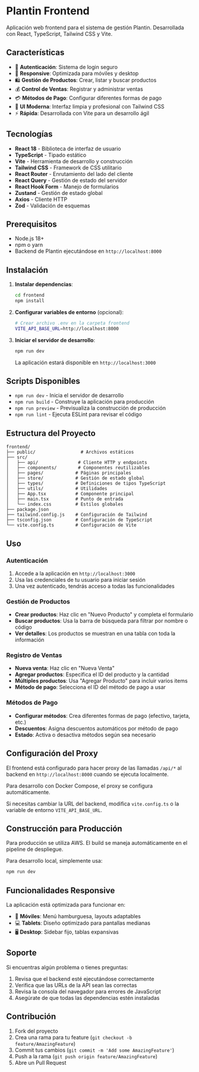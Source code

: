 # Plantin Frontend

Aplicación web frontend para el sistema de gestión Plantin. Desarrollada con React, TypeScript, Tailwind CSS y Vite.

## Características

- 🔐 **Autenticación**: Sistema de login seguro
- 📱 **Responsive**: Optimizada para móviles y desktop
- 🛍️ **Gestión de Productos**: Crear, listar y buscar productos
- 💰 **Control de Ventas**: Registrar y administrar ventas
- 💳 **Métodos de Pago**: Configurar diferentes formas de pago
- 🎨 **UI Moderna**: Interfaz limpia y profesional con Tailwind CSS
- ⚡ **Rápida**: Desarrollada con Vite para un desarrollo ágil

## Tecnologías

- **React 18** - Biblioteca de interfaz de usuario
- **TypeScript** - Tipado estático
- **Vite** - Herramienta de desarrollo y construcción
- **Tailwind CSS** - Framework de CSS utilitario
- **React Router** - Enrutamiento del lado del cliente
- **React Query** - Gestión de estado del servidor
- **React Hook Form** - Manejo de formularios
- **Zustand** - Gestión de estado global
- **Axios** - Cliente HTTP
- **Zod** - Validación de esquemas

## Prerequisitos

- Node.js 18+ 
- npm o yarn
- Backend de Plantin ejecutándose en `http://localhost:8000`

## Instalación

1. **Instalar dependencias**:
   ```bash
   cd frontend
   npm install
   ```

2. **Configurar variables de entorno** (opcional):
   ```bash
   # Crear archivo .env en la carpeta frontend
   VITE_API_BASE_URL=http://localhost:8000
   ```

3. **Iniciar el servidor de desarrollo**:
   ```bash
   npm run dev
   ```

   La aplicación estará disponible en `http://localhost:3000`

## Scripts Disponibles

- `npm run dev` - Inicia el servidor de desarrollo
- `npm run build` - Construye la aplicación para producción
- `npm run preview` - Previsualiza la construcción de producción
- `npm run lint` - Ejecuta ESLint para revisar el código

## Estructura del Proyecto

```
frontend/
├── public/                 # Archivos estáticos
├── src/
│   ├── api/               # Cliente HTTP y endpoints
│   ├── components/        # Componentes reutilizables
│   ├── pages/            # Páginas principales
│   ├── store/            # Gestión de estado global
│   ├── types/            # Definiciones de tipos TypeScript
│   ├── utils/            # Utilidades
│   ├── App.tsx           # Componente principal
│   ├── main.tsx          # Punto de entrada
│   └── index.css         # Estilos globales
├── package.json
├── tailwind.config.js    # Configuración de Tailwind
├── tsconfig.json         # Configuración de TypeScript
└── vite.config.ts        # Configuración de Vite
```

## Uso

### Autenticación

1. Accede a la aplicación en `http://localhost:3000`
2. Usa las credenciales de tu usuario para iniciar sesión
3. Una vez autenticado, tendrás acceso a todas las funcionalidades

### Gestión de Productos

- **Crear productos**: Haz clic en "Nuevo Producto" y completa el formulario
- **Buscar productos**: Usa la barra de búsqueda para filtrar por nombre o código
- **Ver detalles**: Los productos se muestran en una tabla con toda la información

### Registro de Ventas

- **Nueva venta**: Haz clic en "Nueva Venta"
- **Agregar productos**: Especifica el ID del producto y la cantidad
- **Múltiples productos**: Usa "Agregar Producto" para incluir varios items
- **Método de pago**: Selecciona el ID del método de pago a usar

### Métodos de Pago

- **Configurar métodos**: Crea diferentes formas de pago (efectivo, tarjeta, etc.)
- **Descuentos**: Asigna descuentos automáticos por método de pago
- **Estado**: Activa o desactiva métodos según sea necesario

## Configuración del Proxy

El frontend está configurado para hacer proxy de las llamadas `/api/*` al backend en `http://localhost:8000` cuando se ejecuta localmente.

Para desarrollo con Docker Compose, el proxy se configura automáticamente.

Si necesitas cambiar la URL del backend, modifica `vite.config.ts` o la variable de entorno `VITE_API_BASE_URL`.

## Construcción para Producción

Para producción se utiliza AWS. El build se maneja automáticamente en el pipeline de despliegue.

Para desarrollo local, simplemente usa:
```bash
npm run dev
```

## Funcionalidades Responsive

La aplicación está optimizada para funcionar en:

- 📱 **Móviles**: Menú hamburguesa, layouts adaptables
- 💻 **Tablets**: Diseño optimizado para pantallas medianas  
- 🖥️ **Desktop**: Sidebar fijo, tablas expansivas

## Soporte

Si encuentras algún problema o tienes preguntas:

1. Revisa que el backend esté ejecutándose correctamente
2. Verifica que las URLs de la API sean las correctas
3. Revisa la consola del navegador para errores de JavaScript
4. Asegúrate de que todas las dependencias estén instaladas

## Contribución

1. Fork del proyecto
2. Crea una rama para tu feature (`git checkout -b feature/AmazingFeature`)
3. Commit tus cambios (`git commit -m 'Add some AmazingFeature'`)
4. Push a la rama (`git push origin feature/AmazingFeature`)
5. Abre un Pull Request 